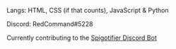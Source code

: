 Langs: HTML, CSS (if that counts), JavaScript & Python

Discord: RedCommand#5228

Currently contributing to the [Spigotifier Discord Bot](https://github.com/Wonkers0/SpigotifierBot)
